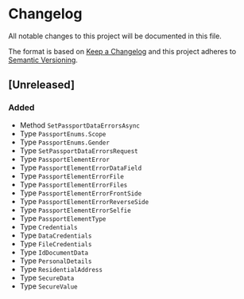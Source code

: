 # Changelog

All notable changes to this project will be documented in this file.

The format is based on [Keep a Changelog](http://keepachangelog.com/)
and this project adheres to [Semantic Versioning](http://semver.org/).

## [Unreleased]

### Added

- Method `SetPassportDataErrorsAsync`
- Type `PassportEnums.Scope`
- Type `PassportEnums.Gender`
- Type `SetPassportDataErrorsRequest`
- Type `PassportElementError`
- Type `PassportElementErrorDataField`
- Type `PassportElementErrorFile`
- Type `PassportElementErrorFiles`
- Type `PassportElementErrorFrontSide`
- Type `PassportElementErrorReverseSide`
- Type `PassportElementErrorSelfie`
- Type `PassportElementType`
- Type `Credentials`
- Type `DataCredentials`
- Type `FileCredentials`
- Type `IdDocumentData`
- Type `PersonalDetails`
- Type `ResidentialAddress`
- Type `SecureData`
- Type `SecureValue`
